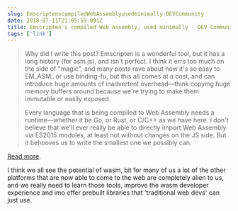 ```yaml
---
slug: EmscriptenscompiledWebAssemblyusedminimally-DEVCommunity
date: 2018-07-11T21:05:59.091Z
title: Emscripten's compiled Web Assembly, used minimally - DEV Community \ud83d\udc69\u200d\ud83d\udcbb\ud83d\udc68\u200d\ud83d\udcbb
tags: ['link']
---
```

> Why did I write this post? Emscripten is a wonderful tool, but it has a long history (for asm.js), and isn't perfect. I think it errs too much on the side of "magic", and many posts rave about how it's so easy to EM_ASM_ or use binding-fu, but this all comes at a cost, and can introduce huge amounts of inadvertent overhead&#x2014;think copying huge memory buffers around because we're trying to make them immutable or easily exposed.
> 
> Every language that is being compiled to Web Assembly needs a runtime&#x2014;whether it be Go, or Rust, or C/C++ as we have here. I don't believe that we'll ever really be able to directly import Web Assembly via ES2015 modules, at least not without changes on the JS side. But it behooves us to write the smallest one we possibly can.

[Read more](https://dev.to/samthor/emscriptens-compiled-web-assembly-used-minimally-4fd4).

I think we all see the potential of wasm, bit for many of us a lot of the other platforms that are now able to come to the web are completely alien to us, and we really need to learn those tools, improve the wasm developer experience and imo offer prebuilt libraries that 'traditional web devs' can just use.
